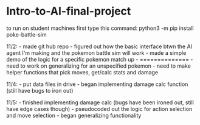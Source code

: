 # Intro-to-AI-final-project

to run on student machines first type this command:
	python3 -m pip install poke-battle-sim

11/2:
	- made git hub repo
	- figured out how the basic interface btwn the AI agent I'm making and the pokemon battle sim will work
	- made a simple demo of the logic for a specific pokemon match up
	- ==============
	- need to work on generalizing for an unspecified pokemon
	- need to make helper functions that pick moves, get/calc stats and damage

11/4:
	- put data files in drive
	- began implementing damage calc function (still have bugs to iron out)

11/5:
	- finished implementing damage calc (bugs have been ironed out, still have edge cases though)
	- pseudocoded out the logic for action selection and move selection
	- began generalizing functionality
